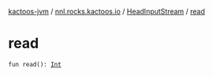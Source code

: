 [kactoos-jvm](../../index.md) / [nnl.rocks.kactoos.io](../index.md) / [HeadInputStream](index.md) / [read](./read.md)

# read

`fun read(): `[`Int`](https://kotlinlang.org/api/latest/jvm/stdlib/kotlin/-int/index.html)